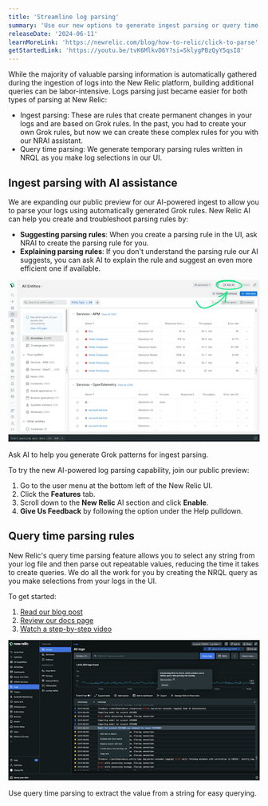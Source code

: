```yaml
---
title: 'Streamline log parsing'
summary: 'Use our new options to generate ingest parsing or query time parsing rules'
releaseDate: '2024-06-11'
learnMoreLink: 'https://newrelic.com/blog/how-to-relic/click-to-parse'
getStartedLink: 'https://youtu.be/tvK6MlkvD6Y?si=5klygPBzQyY5qsI8'
---
```


While the majority of valuable parsing information is automatically gathered during the ingestion of logs into the New Relic platform, building additional queries can be labor-intensive. Logs parsing just became easier for both types of parsing at New Relic: 

* Ingest parsing: These are rules that create permanent changes in your logs and are based on Grok rules. In the past, you had to create your own Grok rules, but now we can create these complex rules for you with our NRAI assistant.  
* Query time parsing: We generate temporary parsing rules written in NRQL as you make log selections in our UI.

## Ingest parsing with AI assistance

We are expanding our public preview for our AI-powered ingest to allow you to parse your logs using automatically generated Grok rules. New Relic AI can help you create and troubleshoot parsing rules by:

* **Suggesting parsing rules**: When you create a parsing rule in the UI, ask NRAI to create the parsing rule for you. 
* **Explaining parsing rules**: If you don't understand the parsing rule our AI suggests, you can ask AI to explain the rule and suggest an even more efficient one if available. 

![A screenshot showing NRAI enabled.](./images/pic1.png "A screenshot showing NRAI enabled.")

<figcaption>Ask AI to help you generate Grok patterns for ingest parsing.</figcaption>

To try the new AI-powered log parsing capability, join our public preview:

1. Go to the user menu at the bottom left of the New Relic UI.
2. Click the **Features** tab.
3. Scroll down to the **New Relic** AI section and click **Enable**.
4. **Give Us Feedback** by following the option under the Help pulldown.

## Query time parsing rules

New Relic's query time parsing feature allows you to select any string from your log file and then parse out repeatable values, reducing the time it takes to create queries. We do all the work for you by creating the NRQL query as you make selections from your logs in the UI.

To get started:
1. [Read our blog post](https://newrelic.com/blog/how-to-relic/click-to-parse)
2. [Review our docs page](https://docs.newrelic.com/docs/logs/ui-data/query-time-parsing/)
3. [Watch a step-by-step video](https://www.youtube.com/watch?v=tvK6MlkvD6Y)

![A screenshot showing how to extract a value from a string.](./images/pic2.png "A screenshot showing how to extract a value from a string.")
<figcaption>Use query time parsing to extract the value from a string for easy querying.</figcaption>




